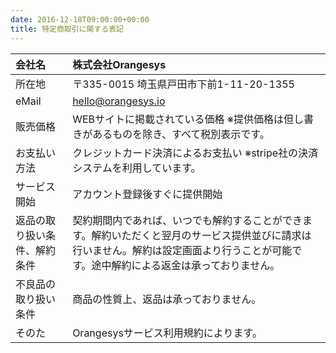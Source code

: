 ```yaml
---
date: 2016-12-18T09:00:00+00:00
title: 特定商取引に関する表記
---
```


| 会社名 | 株式会社Orangesys |
| :-- | :-- |
| 所在地 | 〒335-0015 埼玉県戸田市下前1-11-20-1355 |
| eMail |	hello@orangesys.io |
| 販売価格 | WEBサイトに掲載されている価格 ※提供価格は但し書きがあるものを除き、すべて税別表示です。 |
| お支払い方法 | クレジットカード決済によるお支払い ※stripe社の決済システムを利用しています。 |
| サービス開始 | アカウント登録後すぐに提供開始 |
| 返品の取り扱い条件、解約条件 | 契約期間内であれば、いつでも解約することができます。解約いただくと翌月のサービス提供並びに請求は行いません。解約は設定画面より行うことが可能です。途中解約による返金は承っておりません。 |
| 不良品の取り扱い条件 | 商品の性質上、返品は承っておりません。 |
| そのた | Orangesysサービス利用規約によります。|
